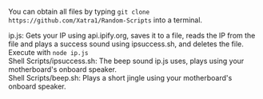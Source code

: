 You can obtain all files by typing ``git clone https://github.com/Xatra1/Random-Scripts`` into a terminal.  
  
ip.js: Gets your IP using api.ipify.org, saves it to a file, reads the IP from the file and plays a success sound using ipsuccess.sh, and deletes the file. Execute with ``node ip.js``  
Shell Scripts/ipsuccess.sh: The beep sound ip.js uses, plays using your motherboard's onboard speaker.  
Shell Scripts/beep.sh: Plays a short jingle using your motherboard's onboard speaker.
